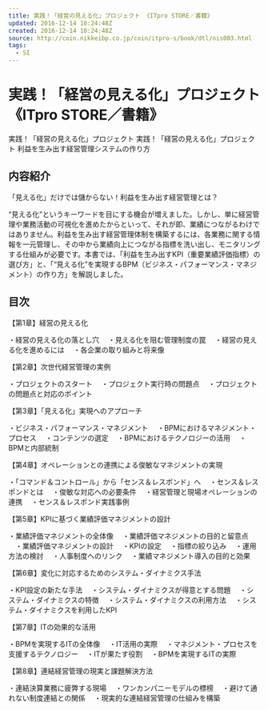 ```yaml
---
title: 実践！「経営の見える化」プロジェクト 《ITpro STORE／書籍》
updated: 2016-12-14 10:24:48Z
created: 2016-12-14 10:24:48Z
source: http://coin.nikkeibp.co.jp/coin/itpro-s/book/dtl/nis003.html
tags:
  - SI
---
```


# 実践！「経営の見える化」プロジェクト 《ITpro STORE／書籍》

実践！「経営の見える化」プロジェクト
実践！「経営の見える化」プロジェクト 利益を生み出す経営管理システムの作り方

## 内容紹介

「見える化」だけでは儲からない！利益を生み出す経営管理とは？

“見える化”というキーワードを目にする機会が増えました。しかし、単に経営管理や業務活動の可視化を進めたからといって、それが即、業績につながるわけではありません。利益を生み出す経営管理体制を構築するには、各業務に関する情報を一元管理し、その中から業績向上につながる指標を洗い出し、モニタリングする仕組みが必要です。本書では、「利益を生み出すKPI（重要業績評価指標）の選び方」と、「“見える化”を実現するBPM（ビジネス・パフォーマンス・マネジメント）の作り方」を解説しました。

## 目次

【第1章】経営の見える化

・経営の見える化の落とし穴
　・見える化を阻む管理制度の罠
　・経営の見える化を進めるには
　・各企業の取り組みと将来像

【第2章】次世代経営管理の実例

・プロジェクトのスタート
　・プロジェクト実行時の問題点
　・プロジェクトの問題点と対応のポイント

【第3章】「見える化」実現へのアプローチ

・ビジネス・パフォーマンス・マネジメント
　・BPMにおけるマネジメント・プロセス
　・コンテンツの選定
　・BPMにおけるテクノロジーの活用
　・BPMと内部統制

【第4章】オペレーションとの連携による俊敏なマネジメントの実現

・「コマンド＆コントロール」から「センス＆レスポンド」へ
　・センス＆レスポンドとは
　・俊敏な対応への必要条件
　・経営管理と現場オペレーションの連携
　・センス＆レスポンド実践事例

【第5章】KPIに基づく業績評価マネジメントの設計

・業績評価マネジメントの全体像
　・業績評価マネジメントの目的と留意点
　・業績評価マネジメントの設計
　・KPIの設定
　・指標の絞り込み
　・運用方法の検討
　・人事制度へのリンク
　・業績マネジメント導入の目的と効果

【第6章】変化に対応するためのシステム・ダイナミクス手法

・KPI設定の新たな手法
　・システム・ダイナミクスが得意とする問題
　・システム・ダイナミクスの特徴
　・システム・ダイナミクスの利用方法
　・システム・ダイナミクスを利用したKPI

【第7章】ITの効果的な活用

・BPMを実現するITの全体像
　・IT活用の実際
　・マネジメント・プロセスを支援するテクノロジー
　・ITが果たす役割
　・BPMを実現するITの実際

【第8章】連結経営管理の現実と課題解決方法

・連結決算業務に疲弊する現場
　・ワンカンパニーモデルの標榜
　・避けて通れない制度連結との関係
　・現実的な連結経営管理の仕組みを構築